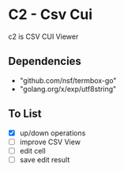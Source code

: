 # C2 - Csv Cui
c2 is CSV CUI Viewer

## Dependencies
- "github.com/nsf/termbox-go"
- "golang.org/x/exp/utf8string"

## To List
- [x] up/down operations
- [ ] improve CSV View
- [ ] edit cell
- [ ] save edit result
